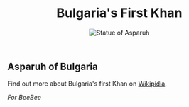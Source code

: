 <html>
 <header>
  <h1>Bulgaria's First Khan</h1>
   <img src="https://upload.wikimedia.org/wikipedia/commons/a/a2/KanasJubigiAsparukh2.JPG" alt="Statue of Asparuh">
 </header>
  <h2>Asparuh of Bulgaria</h2>
 <footer><p>Find out more about Bulgaria's first Khan on <a href="https://en.wikipedia.org/wiki/Asparuh_of_Bulgaria"  target="_blank">Wikipidia</a>.<p><em>For BeeBee</em></p></footer>
</html>
